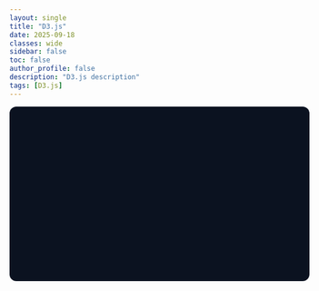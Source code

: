 ```yaml
---
layout: single
title: "D3.js"
date: 2025-09-18
classes: wide
sidebar: false
toc: false
author_profile: false
description: "D3.js description"
tags: [D3.js]
---
```


<div class="full-bleed">
  <section id="nyc-heatmap-section">
    <main id="nyc-heatmap" class="chart-frame" aria-label="NYC Taxi Pickup Density Map"></main>
  </section>
</div>

<style>
  .chart-frame {
    aspect-ratio: 16 / 9;
    background: var(--bg, #0b1220);
    color: var(--ink, #e5e7eb);
    border-radius: 12px;
    padding: 12px;
  }
  #chart, #chart > svg { width:100%; height:100%; display:block; }
</style>

<style>
  /* Inline, minimal, and self-contained */
  #nyc-heatmap-section { display: grid; place-items: center; }
  .chart-frame { width: min(100%, 960px); margin: 0 auto; position: relative; }
  .chart-frame svg { width: 100%; height: auto; display: block; }
  .zone { stroke: #111; stroke-width: 0.5; vector-effect: non-scaling-stroke; }
  .zone:hover { stroke-width: 1; }
  .legend { font: 12px/1.2 system-ui, -apple-system, Segoe UI, Roboto, "Helvetica Neue", Arial; }
  .tooltip {
    position: absolute; pointer-events: none; opacity: 0;
    background: rgba(0,0,0,0.75); color: #fff; padding: 6px 8px; border-radius: 6px;
    font: 12px/1.2 system-ui, -apple-system, Segoe UI, Roboto, "Helvetica Neue", Arial;
    transform: translate(-50%, -120%);
    white-space: nowrap;
  }
</style>

<script>
  function byId(id){ return document.getElementById(id); }
  function qs(sel, scope){ return (scope||document).querySelector(sel); }
  function qsa(sel, scope){ return [...(scope||document).querySelectorAll(sel)]; }
</script>


<script src="https://cdn.jsdelivr.net/npm/d3@7"></script>
<script>
(async function () {
  const container = d3.select("#nyc-heatmap");
  const w = Math.min(960, container.node().getBoundingClientRect().width || 960);
  const h = Math.round(w * 0.9);

  const svg = container.append("svg")
    .attr("viewBox", [0, 0, w, h])
    .attr("role", "img");

  const tooltip = container.append("div").attr("class", "tooltip");

  const geoUrl  = '{{ "/assets/data/taxi_zones_4326.geojson" | relative_url }}';
  const dataUrl = '{{ "/assets/data/pickups_2024.json" | relative_url }}';

  const [geojson, raw] = await Promise.all([
    d3.json(geoUrl),
    d3.json(dataUrl)
  ]);

  let arr = [];
  if (Array.isArray(raw)) arr = raw;
  else if (Array.isArray(raw?.data)) arr = raw.data;
  else if (raw && typeof raw === "object") {
    arr = Object.entries(raw).map(([k, v]) => ({ LocationID: +k, count: +v }));
  }
  const byId = new Map(arr.map(d => [+d.LocationID, +d.count]));

  // Find the property name that represents the taxi zone LocationID
  const sampleProps = geojson.features?.[0]?.properties || {};
  const idProp = ["LocationID", "locationid", "location_id", "OBJECTID", "objectid"]
    .find(k => k in sampleProps) || "LocationID";

  // Projection that fits to container
  const projection = d3.geoMercator();
  const path = d3.geoPath(projection);
  projection.fitSize([w, h], geojson);

  // Handle skew: sqrt scale improves readability when a few zones dominate
  const counts = arr.map(d => d.count).filter(Number.isFinite);
  const max = d3.max(counts) || 0;
  const color = d3.scaleSequential()
    .domain([0, Math.sqrt(max || 1)])
    .interpolator(d3.interpolateYlOrRd);

  // Draw zones
  svg.append("g")
    .selectAll("path")
    .data(geojson.features)
    .join("path")
    .attr("class", "zone")
    .attr("d", path)
    .attr("fill", f => {
      const id = +f.properties[idProp];
      const v = byId.get(id) || 0;
      return color(Math.sqrt(v));
    })
    .on("mousemove", (event, f) => {
      const id = +f.properties[idProp];
      const v  = byId.get(id) || 0;
      const zone = f.properties.zone || f.properties.Zone || f.properties.name || `Zone ${id}`;
      const borough = f.properties.borough || f.properties.Borough || "";
      tooltip
        .style("left", event.offsetX + "px")
        .style("top",  event.offsetY + "px")
        .style("opacity", 1)
        .html(`<strong>${zone}</strong>${borough ? ` — ${borough}` : ""}<br>Pickups: ${v.toLocaleString()}`);
    })
    .on("mouseleave", () => tooltip.style("opacity", 0));

  // Legend (continuous)
  const legendWidth = 220, legendHeight = 10, legendMargin = 12;
  const legend = svg.append("g")
    .attr("class", "legend")
    .attr("transform", `translate(${w - legendWidth - legendMargin}, ${legendMargin})`);

  const legendCanvas = document.createElement("canvas");
  legendCanvas.width = legendWidth; legendCanvas.height = 1;
  const ctx = legendCanvas.getContext("2d");
  for (let i = 0; i < legendWidth; ++i) {
    const t = i / (legendWidth - 1);
    ctx.fillStyle = color(t * Math.sqrt(max || 1));
    ctx.fillRect(i, 0, 1, 1);
  }
  legend.append(() => {
    const img = new Image();
    img.src = legendCanvas.toDataURL();
    const image = document.createElementNS("http://www.w3.org/2000/svg", "image");
    image.setAttribute("href", img.src);
    image.setAttribute("width", legendWidth);
    image.setAttribute("height", legendHeight);
    return image;
  });

  const legendScale = d3.scaleLinear()
    .domain([0, max])
    .range([0, legendWidth]);

  const axis = d3.axisBottom(legendScale)
    .ticks(4)
    .tickFormat(d3.format(".2s"));

  legend.append("g")
    .attr("transform", `translate(0, ${legendHeight})`)
    .call(axis)
    .call(g => g.select(".domain").remove());

  legend.append("text")
    .attr("x", 0).attr("y", -4)
    .attr("fill", "currentColor")
    .attr("font-weight", 600)
    .text("Pickups by Taxi Zone");
})();
</script>
